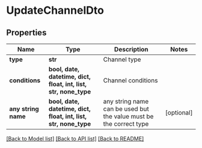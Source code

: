 # UpdateChannelDto


## Properties
Name | Type | Description | Notes
------------ | ------------- | ------------- | -------------
**type** | **str** | Channel type | 
**conditions** | **bool, date, datetime, dict, float, int, list, str, none_type** | Channel conditions | 
**any string name** | **bool, date, datetime, dict, float, int, list, str, none_type** | any string name can be used but the value must be the correct type | [optional]

[[Back to Model list]](../README.md#documentation-for-models) [[Back to API list]](../README.md#documentation-for-api-endpoints) [[Back to README]](../README.md)


